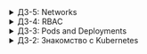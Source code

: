 <details>
    <summary>ДЗ-5: Networks</summary>

* Добавили readinessProbe 80/tcp - получили болт, ведь сервис слушает на 8000, а не на 80
* Добавили livenessProbe 8000/tcp
* Вопрос для самопроверки: описанная конфигурация не имеет смысла в случае, если процесс в контейнере - единственный. Если процесс упадёт, то контейнер точно упадёт. Если процесс зависнет, то проба всё равно скажет, что всё хорошо. Если процесс веб-сервиса в контейнере - не единственный, и если его зависание - нормальная ситуация, то проба сойдёт, но такую ситуацию сложно смоделировать
* Сделали манифест для деплоймента, а не просто для пода. Поды не переходят в ready - ведь проба не исправлена
* Поменяли порт на 8000 и сделали три реплики - работает. Кондишны выполнились
* Добавили уже знакомую нам стратегию `RollingUpdate`
* Установили `kubespy`, чтобы трейсить деплойменты
* `maxUnavailable: 0, maxSurge: 100%`: новые поды создаются вдобавок к старым, затем старые удаляются, так что не бывает недоступных подов меньше заданного количества реплик
* `maxUnavailable: 0, maxSurge: 0%`: кубер не даст так сделать, потому что либо какие-то поды будут недоступны, либо придётся создавать новые поды сверх желаемого количества реплик
* `maxUnavailable: 100%, maxSurge: 0%`: старые поды удаляются, при этом мы не заботимся о количестве доступных подов, а только о том, чтобы общее количество подов не было больше заданного количества реплик
* `maxUnavailable: 100%, maxSurge: 100%`: не экономим поды и не паримся о доступности, самый быстрый способ
* Создали сервис типа `ClusterIP`
* Убедились, что кубер реализует это через `iptables`
* Переключились на `ipvs`, но мусор в правилах остался
* Почистили мусор, восстановившись из псевдобэкапа `iptables`
* Хитрым способом через контейнер `toolbox` поглядели конфигурацию `ipvsadm`
* Убедились, что теперь есть виртуальный интерфейс с нашим ClusterIP
* Установили `MetalLB` (манифест из презы нихьт арбайтен, ругается на `PodSecurityPolicy`, взял из мастер-ветки `metallb/metallb`)
* Увидели, что под `speaker` говорит нам: `Error: secret "memberlist" not found`
* Добавили сикрет: `kubectl create secret generic -n metallb-system memberlist --from-literal=secretkey="$(openssl rand -base64 128)"`
* Задеплоили `ConfigMap` для нашего нового балансёра
* Переделали `ClusterIP` на `LoadBalancer`. В логах увидели, как выделился новый IP для нашего сервиса:

```json
{"caller":"service.go:114","event":"ipAllocated","ip":"172.17.255.1","msg":"IP address assigned by controller","service":"default/web-svc-lb","ts":"2020-05-12T20:16:03.377441199Z"}
```

* Добавили статический маршрут на рабочий ноутбук `route add 172.17.255.0/24  172.29.113.81 -p`, и у нас стал открываться наш мини-сайт в браузере
* Убедились, что работает Round Robin: `curl http://172.17.255.1/ | findstr HOSTNAME` несколько раз
* Сделали балансировщик для DNS и проверили: `nslookup web-svc-lb.default.svc.cluster.local 172.17.255.2`
* Задеплоили `ingress-nginx` (ссылка в презе тухлая, использовал вот эту: <https://raw.githubusercontent.com/kubernetes/ingress-nginx/master/deploy/static/provider/baremetal/deploy.yaml>)
* Создали LoadBalancer для ингресса (из манифеста нужно убрать селектор по метке `app.kubernetes.io/part-of: ingress-nginx`, потому что в `ingress-nginx-controller` нет такой метки)
* Курланули и получили 404
* Подключили `web-svc` к ингрессу с помощью соответствующего ресурса и убрали `ClusterIP`, ведь ингресс получает узлы из эндпойнтов
* Ура, приложение курлится
* Катнули дашборд отсюда: `kubectl apply -f https://raw.githubusercontent.com/kubernetes/dashboard/v2.0.0/aio/deploy/recommended.yaml` (он может быть уже существует у нас в кластере, надо сперва удалить)
* И забалансили его через ингресс

Всё!

</details>

<details>
    <summary>ДЗ-4: RBAC</summary>

* Сделали аккаунт `bob` с правами кластер-админа
* Чекнули привилегии `kubectl auth can-i create pods --as=system:serviceaccount:default:bob`
* Сделали аккаунт `dave` вообще без прав
* Сделали неймспейс `prometheus`, аккаунт `carol` в нём и дали всем SA из этого неймспейса право читать поды
* Сделали неймспейс `dev`, создали роли `admin` и `view`, дали их аккаунтам `jane` и `ken`

</details>

<details>
    <summary>ДЗ-3: Pods and Deployments</summary>

* Не запустилось с более 1 control plane нод. Есть [ишью](https://github.com/kubernetes-sigs/kind/issues/1555). КМК не хватает производительности по диску, т.к. в момент поднятия кластера дико растёт очередь записи на диск.
* `kubectl describe pod frontend` для диагностики, почему не взлетает
* `kubectl scale replicaset frontend --replicas=3`: отмасштабировали на 3 реплики
* Убили поды и проверили, что они восстановились
* `kubectl get rs frontend`: убедились, что контроллер создал нужное количество реплик
* Применили повторно манифест, и он создал снова одну реплику
* Изменили значение аттрибута `replicas: 3`, и реплик стало снова 3
* Дали имейджу новый тэг `docker tag evgeniyberendyaev/frontend evgeniyberendyaev/frontend:v0.0.2` и запушили
* Передеплоили, используя новый тэг. А ничего не изменилось
* `kubectl get replicaset frontend -o=jsonpath='{.spec.template.spec.containers[0].image}'` и
* `kubectl get pods -l app=frontend -o=jsonpath='{.items[0:3].spec.containers[0].image}'` показывают разные имейджи
* ...потому что ReplicaSet и не предназначен для отслеживания изменений шаблона (не умеет обновлять поды), а только лишь масштабирует поды by design. Чтобы было и то и другое, нужен Deployment-контроллер
* Соответственно, если **И** поменять образ, **И** увеличить количество реплик, ReplicaSet-контроллер просто добавит ещё один под **НОВОЙ** версии
* Забилдили новый имейдж `docker build -t evgeniyberendyaev/paymentservice .`
* Дали два разных тэга и запушили под ними
* Написали манифест для `paymentservice` и задеплоили его для проверки, что он валиден
* Переделали `ReplicaSet` в `Deployment`
* Убедились, что теперь у нас создан деплоймент и реплика сет для него
* Обновили образ в шаблоне и насладились передеплоем
* И теперь у нас два реплика сета - один пустой, другой с новым образом
* Проверили, что всё действительно деплойнулось с нового образа
* Посмотрели историю роллаутов `kubectl rollout history deployment paymentservice`
* Откатили версию на 0.0.1. Теперь поды отправлены обратно в старый реплика сет
* С помощью стратегии `rollingUpdate` сделали имитацию Reverse Rolling Update - `maxSurge: 1` и `maxUnavailable: 1`
* С помощью стратегии `rollingUpdate` сделали имитацию Blue-Green Deployment - `maxSurge: 3` и `maxUnavailable: 0`
* Создали Deployment и для `frontend`
* Задеплоили с пробой готовности
* Изменили версию образа, сознательно испортили probe URL и увидели, что новая версия не деплоится - Deployment не даёт удалять старое, пока не заработает новое
* Посмотрели, как можно устроить проверку на успешность такого деплоймента (и использовать в CI/CD): `kubectl rollout status deployment/frontend --timeout=60s` - при провале завершится с ошибкой
* Написали простой манифест для DaemonSet `node-exporter` (не заморачиваясь с пробросом хостовых ресурсов внутрь контейнеров)
* Убедились, что при форвардинге 9100 порта метрики курлятся
* Путём добавления `tolerations` добились, чтоб `node-exporter` деплоился и на мастер-ноды

Всё!

</details>

<details>
    <summary>ДЗ-2: Знакомство с Kubernetes</summary>

### Почему системные поды не падают

1. kube-apiserver is a static pod. That means it is controlled directly by kubectl.
2. core-dns is controlled by Deployment, which tracks it's state.
3. kube-proxy is controlled by DaemonSet, which ensures that each node has a copy of a pod.

### Почему падает frontend-под

Because environment variables were not set. We should define at least these:
```yaml
    env:
    - name: PRODUCT_CATALOG_SERVICE_ADDR
    value: "productcatalogservice:3550"
    - name: CURRENCY_SERVICE_ADDR
    value: "currencyservice:7000"
    - name: CART_SERVICE_ADDR
    value: "cartservice:7070"
    - name: RECOMMENDATION_SERVICE_ADDR
    value: "recommendationservice:8080"
    - name: SHIPPING_SERVICE_ADDR
    value: "shippingservice:50051"
    - name: CHECKOUT_SERVICE_ADDR
    value: "checkoutservice:5050"
    - name: AD_SERVICE_ADDR
    value: "adservice:9555"
```
</details>
